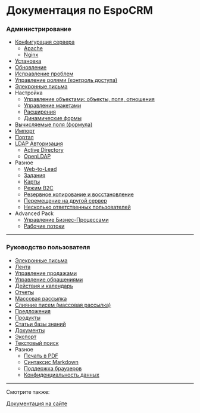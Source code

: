# Документация по EspoCRM

### Администрирование

* [Конфигурация сервера](https://github.com/espocrm/documentation/blob/master/i18n/ru_RU/administration/server-configuration.md)
  * [Apache](https://github.com/espocrm/documentation/blob/master/i18n/ru_RU/administration/apache-server-configuration.md)
  * [Nginx](https://github.com/espocrm/documentation/blob/master/i18n/ru_RU/administration/nginx-server-configuration.md)
* [Установка](https://github.com/espocrm/documentation/blob/master/i18n/ru_RU/administration/installation.md)
* [Обновление](https://github.com/espocrm/documentation/blob/master/i18n/ru_RU/administration/upgrading.md)
* [Исправление проблем](https://github.com/espocrm/documentation/blob/master/i18n/ru_RU/administration/troubleshooting.md)
* [Управление ролями (контроль доступа)](https://github.com/espocrm/documentation/blob/master/i18n/ru_RU/administration/roles-management.md)
* [Элекронные письма](https://github.com/espocrm/documentation/blob/master/i18n/ru_RU/administration/emails.md)
* Настройка
  * [Управление объектами: объекты, поля, отношения](https://github.com/espocrm/documentation/blob/master/i18n/ru_RU/administration/entity-manager.md)
  * [Управление макетами](https://github.com/espocrm/documentation/blob/master/i18n/ru_RU/administration/layout-manager.md)
  * [Расширения](https://github.com/espocrm/documentation/blob/master/i18n/ru_RU/administration/extensions.md)
  * [Динамические формы](https://github.com/espocrm/documentation/blob/master/i18n/ru_RU/administration/dynamic-logic.md)
* [Вычисляемые поля (формула)](https://github.com/espocrm/documentation/blob/master/i18n/ru_RU/administration/formula.md)
* [Импорт](https://github.com/espocrm/documentation/blob/master/i18n/ru_RU/administration/import.md)
* [Портал](https://github.com/espocrm/documentation/blob/master/i18n/ru_RU/administration/portal.md)
* [LDAP Авторизация](https://github.com/espocrm/documentation/blob/master/i18n/ru_RU/administration/ldap-authorization.md)
  * [Active Directory](https://github.com/espocrm/documentation/blob/master/i18n/ru_RU/administration/ldap-authorization-for-ad.md)
  * [OpenLDAP](https://github.com/espocrm/documentation/blob/master/i18n/ru_RU/administration/ldap-authorization-for-openldap.md)
* Разное
  * [Web-to-Lead](https://github.com/espocrm/documentation/blob/master/i18n/ru_RU/administration/web-to-lead.md)
  * [Задания](https://github.com/espocrm/documentation/blob/master/i18n/ru_RU/administration/jobs.md)
  * [Карты](https://github.com/espocrm/documentation/blob/master/i18n/ru_RU/administration/maps.md)
  * [Режим B2C](https://github.com/espocrm/documentation/blob/master/i18n/ru_RU/administration/b2c.md)
  * [Резервное копирование и восстановление](https://github.com/espocrm/documentation/blob/master/i18n/ru_RU/administration/backup-and-restore.md)
  * [Перемещение на другой сервер](https://github.com/espocrm/documentation/blob/master/i18n/ru_RU/administration/moving-to-another-server.md)
  * [Несколько ответственных пользователей](https://github.com/espocrm/documentation/blob/master/i18n/ru_RU/administration/multiple-assigned-users.md)
* Advanced Pack
  * [Управление Бизнес-Процессами](https://github.com/espocrm/documentation/blob/master/i18n/ru_RU/administration/bpm.md)
  * [Рабочие потоки](https://github.com/espocrm/documentation/blob/master/i18n/ru_RU/administration/workflows.md)
---

### Руководство пользователя

* [Элекронные письма](https://github.com/espocrm/documentation/blob/master/i18n/ru_RU/user-guide/emails.md)
* [Лента](https://github.com/espocrm/documentation/blob/master/i18n/ru_RU/user-guide/stream.md)
* [Управление продажами](https://github.com/espocrm/documentation/blob/master/i18n/ru_RU/user-guide/sales-management.md)
* [Управление обращениями](https://github.com/espocrm/documentation/blob/master/i18n/ru_RU/user-guide/case-management.md)
* [Действия и календарь](https://github.com/espocrm/documentation/blob/master/i18n/ru_RU/user-guide/activities-and-calendar.md)
* [Отчеты](https://github.com/espocrm/documentation/blob/master/i18n/ru_RU/user-guide/reports.md)
* [Массовая рассылка](https://github.com/espocrm/documentation/blob/master/i18n/ru_RU/user-guide/mass-email.md)
* [Слияние писем (массовая рассылка)](https://github.com/espocrm/documentation/blob/master/i18n/ru_RU/user-guide/mail-merge.md)
* [Предложения](https://github.com/espocrm/documentation/blob/master/i18n/ru_RU/user-guide/quotes.md)
* [Продукты](https://github.com/espocrm/documentation/blob/master/i18n/ru_RU/user-guide/products.md)
* [Статьи базы знаний](https://github.com/espocrm/documentation/blob/master/i18n/ru_RU/user-guide/knowledge-base.md)
* [Документы](https://github.com/espocrm/documentation/blob/master/i18n/ru_RU/user-guide/documents.md)
* [Экспорт](https://github.com/espocrm/documentation/blob/master/i18n/ru_RU/user-guide/export.md)
* [Текстовый поиск](https://github.com/espocrm/documentation/blob/master/i18n/ru_RU/user-guide/text-search.md)
* Разное
  * [Печать в PDF](https://github.com/espocrm/documentation/blob/master/i18n/ru_RU/user-guide/printing-to-pdf.md)
  * [Синтаксис Markdown](https://github.com/espocrm/documentation/blob/master/i18n/ru_RU/user-guide/markdown.md)
  * [Поддержка браузеров](https://github.com/espocrm/documentation/blob/master/i18n/ru_RU/user-guide/browser-support.md)
  * [Конфиденциальность данных](https://github.com/espocrm/documentation/blob/master/i18n/ru_RU/user-guide/data-privacy.md)

---

Смотрите также:

[Документация на сайте](https://www.espocrm.com/documentation/)
